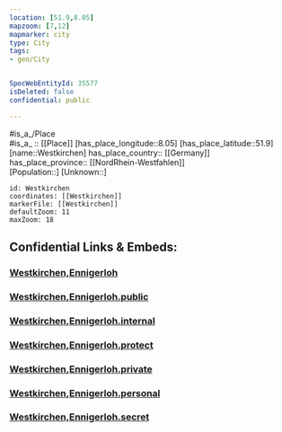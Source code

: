 ```yaml
---
location: [51.9,8.05] 
mapzoom: [7,12] 
mapmarker: city 
type: City
tags:
- geo/City


SpocWebEntityId: 35577
isDeleted: false
confidential: public

---
```

#is_a_/Place  
#is_a_ :: [[Place]] 
[has_place_longitude::8.05] 
[has_place_latitude::51.9] 
[name::Westkirchen] 
has_place_country:: [[Germany]]  
has_place_province:: [[NordRhein-Westfahlen]]  
[Population::] 
[Unknown::] 


```leaflet
id: Westkirchen
coordinates: [[Westkirchen]] 
markerFile: [[Westkirchen]] 
defaultZoom: 11 
maxZoom: 18
```


## Confidential Links & Embeds: 

### [Westkirchen,Ennigerloh](/_Standards/Earth/Continent/Europe/Europe~Central/Germany/Germany~West/Nordrhein-Westfalen/counties~NW/Warendorf/cities~Warendorf/Ennigerloh/Westkirchen,Ennigerloh.md) 

### [Westkirchen,Ennigerloh.public](/_public/Earth/Continent/Europe/Europe~Central/Germany/Germany~West/Nordrhein-Westfalen/counties~NW/Warendorf/cities~Warendorf/Ennigerloh/Westkirchen,Ennigerloh.public.md) 

### [Westkirchen,Ennigerloh.internal](/_internal/Earth/Continent/Europe/Europe~Central/Germany/Germany~West/Nordrhein-Westfalen/counties~NW/Warendorf/cities~Warendorf/Ennigerloh/Westkirchen,Ennigerloh.internal.md) 

### [Westkirchen,Ennigerloh.protect](/_protect/Earth/Continent/Europe/Europe~Central/Germany/Germany~West/Nordrhein-Westfalen/counties~NW/Warendorf/cities~Warendorf/Ennigerloh/Westkirchen,Ennigerloh.protect.md) 

### [Westkirchen,Ennigerloh.private](/_private/Earth/Continent/Europe/Europe~Central/Germany/Germany~West/Nordrhein-Westfalen/counties~NW/Warendorf/cities~Warendorf/Ennigerloh/Westkirchen,Ennigerloh.private.md) 

### [Westkirchen,Ennigerloh.personal](/_personal/Earth/Continent/Europe/Europe~Central/Germany/Germany~West/Nordrhein-Westfalen/counties~NW/Warendorf/cities~Warendorf/Ennigerloh/Westkirchen,Ennigerloh.personal.md) 

### [Westkirchen,Ennigerloh.secret](/_secret/Earth/Continent/Europe/Europe~Central/Germany/Germany~West/Nordrhein-Westfalen/counties~NW/Warendorf/cities~Warendorf/Ennigerloh/Westkirchen,Ennigerloh.secret.md)

